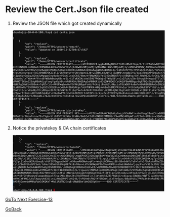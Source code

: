 # Review the Cert.Json file created
1. Review the JSON file which got created dynamically

   ![alt text](../../../../../../../../../../../../images/certp.png)

2. Notice the privatekey & CA chain certificates

   ![alt text](../../../../../../../../../../../../images/certca.png)

[GoTo Next Exercise-13](13-ex)

[GoBack](../README.md)
